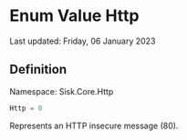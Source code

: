 # Enum Value Http
Last updated: Friday, 06 January 2023

## Definition
Namespace: Sisk.Core.Http

```csharp
Http = 0
```

Represents an HTTP insecure message (80).

